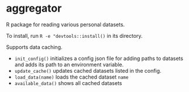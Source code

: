 # aggregator

R package for reading various personal datasets. 

To install, run `R -e "devtools::install()` in its directory. 

Supports data caching. 

- `init_config()` initializes a config json file for adding paths to datasets and adds its path to an environment variable.
- `update_cache()` updates cached datasets listed in the config.
- `load_data(name)` loads the cached dataset `name` 
- `available_data()` shows all cached datasets
